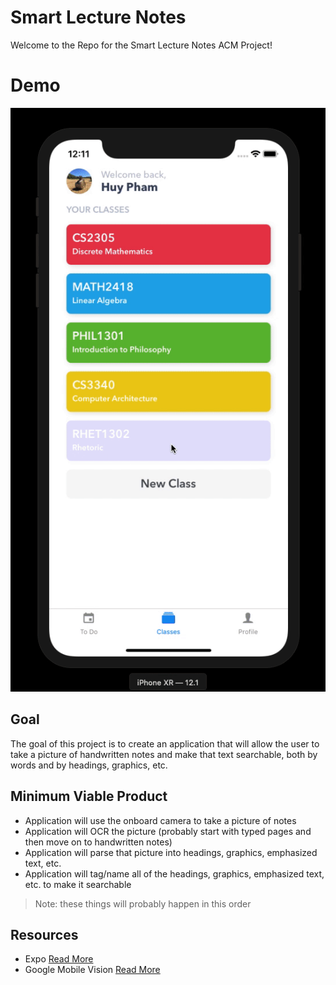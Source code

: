 # Smart Lecture Notes
Welcome to the Repo for the Smart Lecture Notes ACM Project!

# Demo

![Demo](./static/demo.gif)

## Goal
The goal of this project is to create an application that will allow the user to take a picture of handwritten notes and make that text searchable, both by words and by headings, graphics, etc.

## Minimum Viable Product
- Application will use the onboard camera to take a picture of notes
- Application will OCR the picture (probably start with typed pages and then move on to handwritten notes)
- Application will parse that picture into headings, graphics, emphasized text, etc.
- Application will tag/name all of the headings, graphics, emphasized text, etc. to make it searchable
> Note: these things will probably happen in this order

## Resources
- Expo [Read More](https://expo.io)
- Google Mobile Vision [Read More](https://developers.google.com/vision/ios/getting-started)